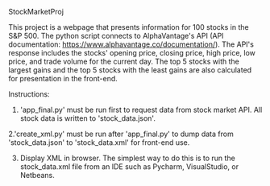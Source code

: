 StockMarketProj

This project is a webpage that presents information for 100 stocks in the S&P 500. The python script connects to AlphaVantage's API (API documentation: https://www.alphavantage.co/documentation/). The API's response includes the stocks' opening price, closing price, high price, low price, and trade volume for the current day. The top 5 stocks with the largest gains and the top 5 stocks with the least gains are also calculated for presentation in the front-end. 

Instructions:

1. 'app_final.py' must be run first to request data from stock market API. All stock data is written to 'stock_data.json'.

2.'create_xml.py' must be run after  'app_final.py' to dump data from 'stock_data.json' to 'stock_data.xml' for front-end use. 

3. Display XML in browser. The simplest way to do this is to run the stock_data.xml file from an IDE such as Pycharm, VisualStudio, or Netbeans. 
